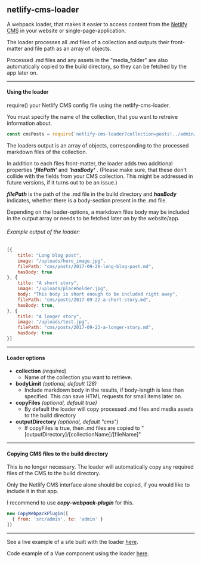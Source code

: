## netlify-cms-loader

A webpack loader, that makes it easier to access content from the [Netlify CMS](https://www.netlifycms.org/) in your website or single-page-application.

The loader processes all .md files of a collection and outputs their front-matter and file path as an array of objects.

Processed .md files and any assets in the "media_folder" are also automatically copied to the build directory, so they can be fetched by the app later on.

---
#### Using the loader
require() your Netlify CMS config file using the netlify-cms-loader.

You must specify the name of the collection, that you want to retreive information about.

```javascript
const cmsPosts = require('netlify-cms-loader?collection=posts!../admin/config.yml')
```

The loaders output is an array of objects, corresponding to the processed markdown files of the collection.

In addition to each files front-matter, the loader adds two additional properties ***'filePath'*** and ***'hasBody'*** . (Please make sure, that these don't collide with the fields from your CMS collection. This might be addressed in future versions, if it turns out to be an issue.)

***filePath*** is the path of the .md file in the build directory and ***hasBody*** indicates, whether there is a body-section present in the .md file.

Depending on the loader-options, a markdown files body may be included in the output array or needs to be fetched later on by the website/app.

###### Example output of the loader:
```javascript
[{
	title: "Long blog post",
	image: "/uploads/hero_image.jpg",
	filePath: "cms/posts/2017-09-20-long-blog-post.md",
	hasBody: true
}, {
	title: "A short story",
	image: "/uploads/placeholder.jpg",
	body: "This body is short enough to be included right away",
	filePath: "cms/posts/2017-09-22-a-short-story.md",
	hasBody: true,
}, {
	title: "A longer story",
	image: "/uploads/test.jpg",
	filePath: "cms/posts/2017-09-23-a-longer-story.md",
	hasBody: true
}]
```

---
#### Loader options

* **collection** *(required)*
  * Name of the collection you want to retrieve.
* **bodyLimit** *(optional, default 128)*
  * Include markdown body in the results, if body-length is less than specified. This can save HTML requests for small items later on.
* **copyFiles** *(optional, default true)*
  * By default the loader will copy processed .md files and media assets to the build directory
* **outputDirectory** *(optional, default "cms")*
  * If copyFiles is true, then .md files are copied to "[outputDirectory]/[collectionName]/[fileName]"

---
#### Copying CMS files to the build directory

This is no longer necessary. The loader will automatically copy any required files of the CMS to the build directory.

Only the Netlify CMS interface alone should be copied, if you would like to include it in that app.

I recommend to use ***copy-webpack-plugin*** for this.

```javascript
new CopyWebpackPlugin([
  { from: 'src/admin', to: 'admin' }
])
```

---
See a live example of a site built with the loader [here](https://netlify-cms-loader.netlify.com/).

Code example of a Vue component using the loader [here](https://github.com/Nocory/netlify_cms/blob/master/src/components/cms.vue).
